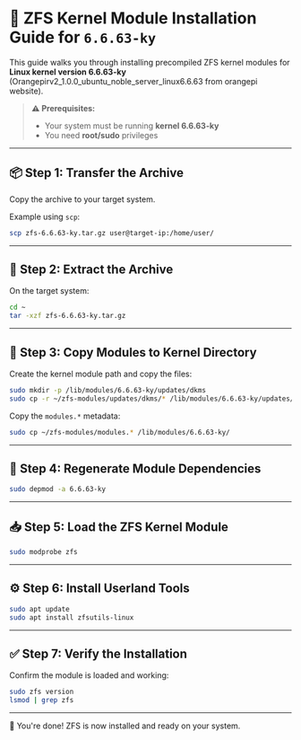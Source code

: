 # 🧰 ZFS Kernel Module Installation Guide for `6.6.63-ky`

This guide walks you through installing precompiled ZFS kernel modules for **Linux kernel version 6.6.63-ky** (Orangepirv2_1.0.0_ubuntu_noble_server_linux6.6.63 from orangepi website).

> **⚠️ Prerequisites:**
> - Your system must be running **kernel 6.6.63-ky**
> - You need **root/sudo** privileges

---

## 📦 Step 1: Transfer the Archive

Copy the archive to your target system.

Example using `scp`:

```bash
scp zfs-6.6.63-ky.tar.gz user@target-ip:/home/user/
```

---

## 📂 Step 2: Extract the Archive

On the target system:

```bash
cd ~
tar -xzf zfs-6.6.63-ky.tar.gz
```

---

## 🧬 Step 3: Copy Modules to Kernel Directory

Create the kernel module path and copy the files:

```bash
sudo mkdir -p /lib/modules/6.6.63-ky/updates/dkms
sudo cp -r ~/zfs-modules/updates/dkms/* /lib/modules/6.6.63-ky/updates/dkms/
```

Copy the `modules.*` metadata:

```bash
sudo cp ~/zfs-modules/modules.* /lib/modules/6.6.63-ky/
```

---

## 🔄 Step 4: Regenerate Module Dependencies

```bash
sudo depmod -a 6.6.63-ky
```

---

## 📥 Step 5: Load the ZFS Kernel Module

```bash
sudo modprobe zfs
```

---

## ⚙️ Step 6: Install Userland Tools

```bash
sudo apt update
sudo apt install zfsutils-linux
```

---

## ✅ Step 7: Verify the Installation

Confirm the module is loaded and working:

```bash
sudo zfs version
lsmod | grep zfs
```

---

🎉 You're done! ZFS is now installed and ready on your system.
